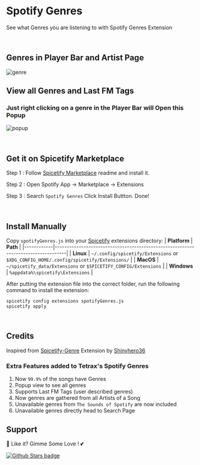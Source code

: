 # Spotify Genres

See what Genres you are listening to with Spotify Genres Extension

<br />

## Genres in Player Bar and Artist Page

![genre](https://raw.githubusercontent.com/Tetrax-10/Spicetify-Extensions/master/Spotify-Genres/artist-page.png)

## View all Genres and Last FM Tags

### Just right clicking on a genre in the Player Bar will Open this Popup

![popup](https://raw.githubusercontent.com/Tetrax-10/Spicetify-Extensions/master/Spotify-Genres/popup.png)

<br />

## Get it on Spicetify Marketplace

Step 1 : Follow [Spicetify Marketplace](https://github.com/spicetify/spicetify-marketplace) readme and install it.

Step 2 : Open Spotify App -> Marketplace -> Extensions

Step 3 : Search `Spotify Genres` Click Install Buttton. Done!

<br />

## Install Manually

Copy `spotifyGenres.js` into your [Spicetify](https://github.com/spicetify/spicetify-cli) extensions directory:
| **Platform** | **Path** |
|------------|-----------------------------------------------------------------------------------|
| **Linux** | `~/.config/spicetify/Extensions` or `$XDG_CONFIG_HOME/.config/spicetify/Extensions/` |
| **MacOS** | `~/spicetify_data/Extensions` or `$SPICETIFY_CONFIG/Extensions` |
| **Windows** | `%appdata%\spicetify\Extensions` |

After putting the extension file into the correct folder, run the following command to install the extension:

```
spicetify config extensions spotifyGenres.js
spicetify apply
```

<br />

## Credits

Inspired from [Spicetify-Genre](https://github.com/Shinyhero36/Spicetify-Genre) Extension by [Shinyhero36](https://github.com/Shinyhero36)

### Extra Features added to Tetrax's Spotify Genres

1. Now `99.9%` of the songs have Genres
2. Popup view to see all genres
3. Supports Last FM Tags (user described genres)
4. Now genres are gathered from all Artists of a Song
5. Unavailable genres from `The Sounds of Spotify` are now included
6. Unavailable genres directly head to Search Page

## Support

🌟 Like it? Gimme Some Love ! 💕

[![Github Stars badge](https://img.shields.io/github/stars/Tetrax-10/Spicetify-Extensions?logo=github&style=social)](https://github.com/Tetrax-10/Spicetify-Extensions)
